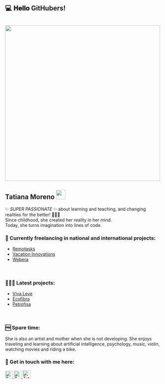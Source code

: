 <h2>
  💻 𝐇𝐞𝐥𝐥𝐨 GitHubers!
</h2>

<br/>
  <img src="https://github.com/demartini/demartini/blob/master/code.gif" width="500px">
<br/>
  <h2>Tatiana Moreno <img src="https://media.giphy.com/media/WUlplcMpOCEmTGBtBW/giphy.gif" width="30"> </h2>
  ✨ <em>SUPER PASSIONATE</em> ✨ about learning and teaching, and changing realities for the better! 👩🏻‍💻
<br/>
Since childhood, she created her reality in her mind. <br/>
Today, she turns imagination into lines of code.


### 🚀 Currently freelancing in national and international projects:
- [Remotasks](https://www.remotasks.com/)
- [Vacation Innovations](https://www.vacationinnovations.com/)
- [Webera](https://webera.com/) <br><br><br>

### 👩🏻‍💻 Latest projects:
- [Viva Leve](https://www.clinicavivaleve.com/)
- [Ecofibra](https://ecofibracompositos.com.br/en/home-en/)
- [Petrofisa](https://petrofisa.com.br/en/home-en/) <br><br><br>

### 🆓 Spare time:
She is also an artist and mother when she is not developing. She enjoys traveling and learning about artificial intelligence, psychology, music, violin, watching movies and riding a bike.

### 📲 Get in touch with me here:

  <a href="https://in.linkedin.com/in/tatmorenno">
    <img alt="Tatiana Emília Moreno | Linkedin" width="24px" src="https://github.com/TheDudeThatCode/TheDudeThatCode/blob/master/Assets/Linkedin.svg" />
  </a>
  <a href="https://www.instagram.com/tatmorenno/">
    <img alt="Tatiana Emília Moreno | Instagram" width="24px" src="https://github.com/TheDudeThatCode/TheDudeThatCode/blob/master/Assets/Instagram.svg" />
  </a>
  <a href="mailto:tatiana.emilia.morenno@gmail.com">
    <img alt="Tatiana Emília Moreno | Gmail" width="26px" src="https://github.com/TheDudeThatCode/TheDudeThatCode/blob/master/Assets/Gmail.svg" />
  </a>
